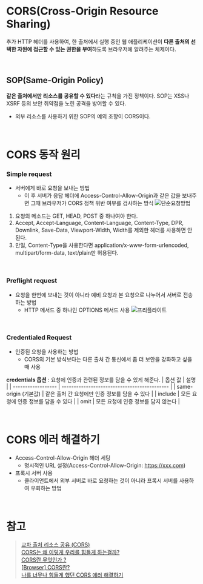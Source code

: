 # CORS(Cross-Origin Resource Sharing)

추가 HTTP 헤더를 사용하여, 한 출처에서 실행 중인 웹 애플리케이션이 **다른 출처의 선택한 자원에 접근할 수 있는 권한을 부여**하도록 브라우저에 알려주는 체제이다.

<br>

## SOP(Same-Origin Policy)

**같은 출처에서만 리소스를 공유할 수 있다**라는 규칙을 가진 정책이다. SOP는 XSS나 XSRF 등의 보안 취약점을 노린 공격을 방어할 수 있다.

- 외부 리소스를 사용하기 위한 SOP의 예외 조항이 CORS이다.

<br>

# CORS 동작 원리

### Simple request

- 서버에게 바로 요청을 보내는 방법
  - 이 후 서버가 응답 헤더에 Access-Control-Allow-Origin과 같은 값을 보내주면 그때 브라우저가 CORS 정책 위반 여부를 검사하는 방식
    ![단순요청방법](https://evan-moon.github.io/static/d8ed6519e305c807c687032ff61240f8/6af66/simple-request.png)

1. 요청의 메소드는 GET, HEAD, POST 중 하나여야 한다.
2. Accept, Accept-Language, Content-Language, Content-Type, DPR, Downlink, Save-Data, Viewport-Width, Width를 제외한 헤더를 사용하면 안 된다.
3. 만일, Content-Type을 사용한다면 application/x-www-form-urlencoded, multipart/form-data, text/plain만 허용된다.

<br>

### Preflight request

- 요청을 한번에 보내는 것이 아니라 예비 요청과 본 요청으로 나누어서 서버로 전송하는 방법
  - HTTP 메서드 중 하나인 OPTIONS 메서드 사용
    ![프리플라이트](https://evan-moon.github.io/static/c86699252752391939dc68f8f9a860bf/6af66/cors-preflight.png)

<br>

### Credentialed Request

- 인증된 요청을 사용하는 방법
  - CORS의 기본 방식보다는 다른 출처 간 통신에서 좀 더 보안을 강화하고 싶을 때 사용

**credentials 옵션** : 요청에 인증과 관련된 정보를 담을 수 있게 해준다.
| 옵션 값 | 설명 |
| ------------------ | -------------------------------------------- |
| same-origin (기본값) | 같은 출처 간 요청에만 인증 정보를 담을 수 있다 |
| include | 모든 요청에 인증 정보를 담을 수 있다 |
| omit | 모든 요청에 인증 정보를 담지 않는다 |

<br>

# CORS 에러 해결하기

- Access-Control-Allow-Origin 헤더 세팅
  - 명시적인 URL 설정(Access-Control-Allow-Origin: https://xxx.com)
- 프록시 서버 사용
  - 클라이언트에서 외부 서버로 바로 요청하는 것이 아니라 프록시 서버를 사용하여 우회하는 방법

<br>

# 참고

> [교차 출처 리소스 공유 (CORS)](https://developer.mozilla.org/ko/docs/Web/HTTP/CORS)  
> [CORS는 왜 이렇게 우리를 힘들게 하는걸까?](https://evan-moon.github.io/2020/05/21/about-cors/#credentialed-request)  
> [CORS란 무엇인가 ?](https://velog.io/@pilyeooong/CORS%EB%9E%80-%EB%AC%B4%EC%97%87%EC%9D%B8%EA%B0%80)  
> [[Browser] CORS란?](https://beomy.github.io/tech/browser/cors/)  
> [나를 너무나 힘들게 했던 CORS 에러 해결하기](https://xiubindev.tistory.com/115)
